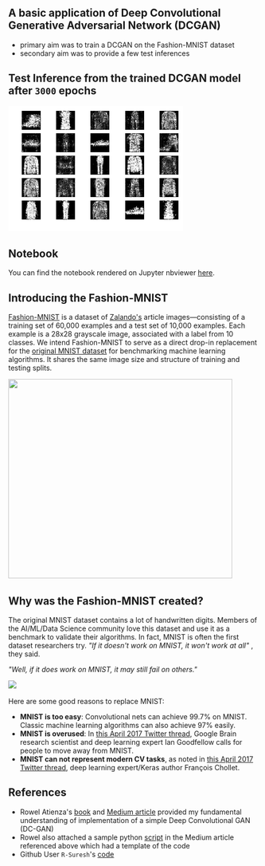 ## A basic application of Deep Convolutional Generative Adversarial Network (DCGAN)

- primary aim was to train a DCGAN on the Fashion-MNIST dataset
- secondary aim was to provide a few test inferences

## Test Inference from the trained DCGAN model after `3000` epochs

![](https://github.com/Dexter1618/MMWML/blob/master/Week06/after_3000_epochs.png)

## Notebook

You can find the notebook rendered on Jupyter nbviewer [here](https://nbviewer.jupyter.org/github/Dexter1618/MMWML/blob/master/Week06/GAN_FashionMNIST.ipynb).

## Introducing the Fashion-MNIST

[Fashion-MNIST](https://github.com/zalandoresearch/fashion-mnist) is a dataset of [Zalando's](https://jobs.zalando.com/en/) article images—consisting of a training set of 60,000 examples and a test set of 10,000 examples. Each example is a 28x28 grayscale image, associated with a label from 10 classes. We intend Fashion-MNIST to serve as a direct drop-in replacement for the [original MNIST dataset](http://yann.lecun.com/exdb/mnist/) for benchmarking machine learning algorithms. It shares the same image size and structure of training and testing splits.

<img src = "https://tensorflow.org/images/fashion-mnist-sprite.png" width = 450 height = 400>

## Why was the Fashion-MNIST created?

The original MNIST dataset contains a lot of handwritten digits. Members of the AI/ML/Data Science community love this dataset and use it as a benchmark to validate their algorithms. In fact, MNIST is often the first dataset researchers try. _"If it doesn't work on MNIST, it won't work at all"_ , they said. 

_"Well, if it does work on MNIST, it may still fail on others."_

<img src = "https://github.com/zalandoresearch/fashion-mnist/raw/master/doc/img/embedding.gif">

<br>

Here are some good reasons to replace MNIST:

- __MNIST is too easy__: Convolutional nets can achieve 99.7% on MNIST. Classic machine learning algorithms can also achieve 97% easily.
- __MNIST is overused__: In [this April 2017 Twitter thread](https://twitter.com/goodfellow_ian/status/852591106655043584), Google Brain research scientist and deep learning expert Ian Goodfellow calls for people to move away from MNIST.
- __MNIST can not represent modern CV tasks__, as noted in [this April 2017 Twitter thread](https://twitter.com/fchollet/status/852594987527045120), deep learning expert/Keras author François Chollet.

## References

- Rowel Atienza's [book](https://www.amazon.com/Advanced-Deep-Learning-Keras-reinforcement/dp/1788629418/) and [Medium article](https://towardsdatascience.com/gan-by-example-using-keras-on-tensorflow-backend-1a6d515a60d0) provided my fundamental understanding of implementation of a simple Deep Convolutional GAN (DC-GAN)
- Rowel also attached a sample python [script](https://github.com/roatienza/Deep-Learning-Experiments/blob/master/Experiments/Tensorflow/GAN/dcgan_mnist.py) in the Medium article referenced above which had a template of the code
- Github User `R-Suresh`'s [code](https://github.com/R-Suresh/GAN_fashion_MNIST/blob/master/gan.py)
